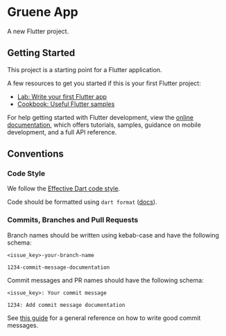 # Gruene App

A new Flutter project.

## Getting Started

This project is a starting point for a Flutter application.

A few resources to get you started if this is your first Flutter project:

- [Lab: Write your first Flutter app](https://docs.flutter.dev/get-started/codelab)
- [Cookbook: Useful Flutter samples](https://docs.flutter.dev/cookbook)

For help getting started with Flutter development, view the
[online documentation](https://docs.flutter.dev/), which offers tutorials,
samples, guidance on mobile development, and a full API reference.

## Conventions

### Code Style

We follow the [Effective Dart code style](https://dart.dev/effective-dart/style).

Code should be formatted using `dart format` ([docs](https://dart.dev/tools/dart-format)).

### Commits, Branches and Pull Requests

Branch names should be written using kebab-case and have the following schema:

```
<issue_key>-your-branch-name

1234-commit-message-documentation
```

Commit messages and PR names should have the following schema:
```
<issue_key>: Your commit message

1234: Add commit message documentation
```

See [this guide](https://github.com/erlang/otp/wiki/Writing-good-commit-messages) for a general reference on how to
write good commit messages.
